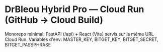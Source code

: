 # DrBleou Hybrid Pro — Cloud Run (GitHub → Cloud Build)
Monorepo minimal: FastAPI (/api) + React (Vite) servis sur la même URL Cloud Run.
Variables d'env: MASTER_KEY, BITGET_KEY, BITGET_SECRET, BITGET_PASSPHRASE
